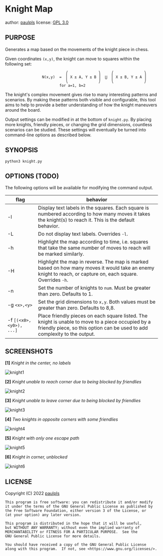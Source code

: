 # Knight Map

author: [paulpls](https://github.com/paulpls)
license: [GPL 3.0](./LICENSE.md)


## PURPOSE

Generates a map based on the movements of the knight piece in chess.

Given coordinates `(x,y)`, the knight can move to squares within the following set:

                                ⎛              ⎞     ⎛              ⎞
                     N(x,y)  =  ⎜ X ± A, Y ± B ⎟  ⋃  ⎜ X ± B, Y ± A ⎟
                                ⎝              ⎠     ⎝              ⎠
                             for a=1, b=2

The knight's complex movement gives rise to many interesting patterns and scenarios. By making these patterns both visible and configurable, this tool aims to help to provide a better understanding of how the knight maneuvers around the board.

Output settings can be modified in at the bottom of `knight.py`. By placing more knights, friendly pieces, or changing the grid dimensions, countless scenarios can be studied. These settings will eventually be turned into command-line options as described below.


## SYNOPSIS

```
python3 knight.py
```


## OPTIONS (TODO)

The following options will be available for modifying the command output.

| flag                                    | behavior                                                                                                                                                                       |
|-----------------------------------------|--------------------------------------------------------------------------------------------------------------------------------------------------------------------------------|
| -l                                      | Display text labels in the squares. Each square is numbered according to how many moves it takes the knight(s) to reach it. This is the default behavior.                      |
| -L                                      | Do not display text labels. Overrides `-l`.                                                                                                                                    |
| -h                                      | Highlight the map according to time, i.e. squares that take the same number of moves to reach will be marked similarly.                                                        |
| -H                                      | Highlight the map in reverse. The map is marked based on how many moves it would take an enemy knight to reach, or capture on, each square. Overrides `-h`.                    |
| -n <num>                                | Set the number of knights to `num`. Must be greater than zero. Defaults to 1.                                                                                                  |
| -g `<x>,<y>`                              | Set the grid dimensions to `x,y`. Both values must be greater than zero. Defaults to 8,8.                                                                                      |
| -f `[(<x0>,<y0>), ...]`                   | Place friendly pieces on each square listed. The knight is unable to move to a piece occupied by a friendly piece, so this option can be used to add complexity to the output. |


## SCREENSHOTS

**[1]** *Knight in the center, no labels*

![knight1](https://user-images.githubusercontent.com/62158353/196326404-e38a6b10-4705-476c-a7e6-8a9d596c1210.png)


**[2]** *Knight unable to reach corner due to being blocked by friendlies*

![knight2](https://user-images.githubusercontent.com/62158353/196326415-230f916c-a8f2-49fa-bb21-ac0e09d72ba6.png)


**[3]** *Knight unable to leave corner due to being blocked by friendlies*

![knight3](https://user-images.githubusercontent.com/62158353/196326425-7b5e1b58-08e4-48c0-9ab6-327711eff6bf.png)


**[4]** *Two knights in opposite corners with some friendlies*

![knight4](https://user-images.githubusercontent.com/62158353/196326432-b25a76c1-5d7a-476f-826b-1f4adc7d6d40.png)


**[5]** *Knight with only one escape path*

![knight5](https://user-images.githubusercontent.com/62158353/196326441-d9e8a576-d70a-4627-8921-8eb4b74959e1.png)


**[6]** *Knight in corner, unblocked*

![knight6](https://user-images.githubusercontent.com/62158353/196326447-33f0a8c7-9d38-4cc1-8efc-9af690a828a5.png)



## LICENSE

Copyright (C) 2022  [paulpls](https://github.com/paulpls)
    
    This program is free software: you can redistribute it and/or modify
    it under the terms of the GNU General Public License as published by
    the Free Software Foundation, either version 3 of the License, or
    (at your option) any later version.
    
    This program is distributed in the hope that it will be useful,
    but WITHOUT ANY WARRANTY; without even the implied warranty of
    MERCHANTABILITY or FITNESS FOR A PARTICULAR PURPOSE.  See the
    GNU General Public License for more details.
    
    You should have received a copy of the GNU General Public License
    along with this program.  If not, see <https://www.gnu.org/licenses/>.



